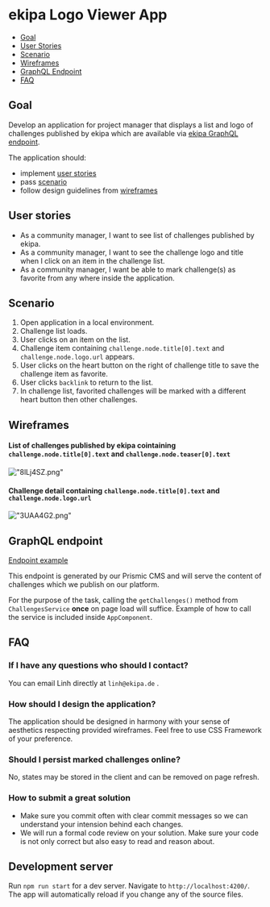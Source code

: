 
# ekipa Logo Viewer App 
- [Goal](#goal)
- [User Stories](#user-stories)
- [Scenario](#scenario)
- [Wireframes](#wireframes)
- [GraphQL Endpoint](#graphql-endpoint)
- [FAQ](#faq)

<a name="#goal"></a>
## Goal
Develop an application for project manager that displays a list and logo of challenges published by ekipa which are available via [ekipa GraphQL endpoint](#graphql-endpoint). 

The application should:
- implement [user stories](#user-stories)
- pass [scenario](#scenario)
- follow design guidelines from [wireframes](#wireframes)


<a name="#user-stories"></a>
## User stories
- As a community manager, I want to see list of challenges published by ekipa.
- As a community manager, I want to see the challenge logo and title when I click on an item in the challenge list.
- As a community manager, I want be able to mark challenge(s) as favorite from any where inside the application.
<a name="#scenario"></a>
## Scenario
1. Open application in a local environment.
2. Challenge list loads.
3. User clicks on an item on the list.
4. Challenge item containing `challenge.node.title[0].text` and `challenge.node.logo.url` appears.
5. User clicks on the heart button on the right of challenge title to save the challenge item as favorite.
6. User clicks `backlink` to return to the list.
7. In challenge list, favorited challenges will be marked with a different heart button then other challenges.

<a name="#wireframes"></a>
## Wireframes
#### List of challenges published by ekipa cointaining `challenge.node.title[0].text` and `challenge.node.teaser[0].text`
!["8lLj4SZ.png"](https://i.imgur.com/8lLj4SZ.png)

#### Challenge detail containing `challenge.node.title[0].text` and `challenge.node.logo.url`

!["3UAA4G2.png"](https://i.imgur.com/3UAA4G2.png)

<a name="#graphql-endpoint"></a>
## GraphQL endpoint



[Endpoint example](https://ekipa-integrationfirebaseappcom.prismic.io/graphql?query=%7B%0A%20%20allChallenges%7B%0A%20%20%20%20edges%20%7B%0A%20%20%20%20%20%20node%20%7B%0A%09%09%09%09title%0A%20%20%20%20%20%20%20%20teaser%0A%20%20%20%20%20%20%20%20logo%0A%20%20%20%20%20%20%7D%0A%20%20%20%20%7D%0A%20%20%7D%0A%7D)

This endpoint is generated by our Prismic CMS and will serve the content of challenges which we publish on our platform. 

For the purpose of the task, calling the `getChallenges()` method from  `ChallengesService` **once** on page load will suffice. Example of how to call the service is included inside `AppComponent`.


<a name="#faq"></a>
## FAQ


### If I have any questions who should I contact?
You can email Linh directly at `linh@ekipa.de` .

### How should I design the application?
The application should be designed in harmony with your sense of aesthetics respecting provided wireframes. Feel free to use CSS Framework of your preference.

### Should I persist marked challenges online?
No, states may be stored in the client and can be removed on page refresh.

### How to submit a great solution
* Make sure you commit often with clear commit messages so we can understand your intension behind each changes.
* We will run a formal code review on your solution. Make sure your code is not only correct but also easy to read and reason about.

## Development server

Run `npm run start` for a dev server. Navigate to `http://localhost:4200/`. The app will automatically reload if you change any of the source files.

